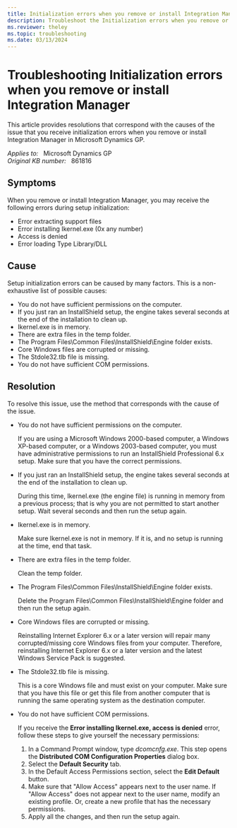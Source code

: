 ```yaml
---
title: Initialization errors when you remove or install Integration Manager
description: Troubleshoot the Initialization errors when you remove or install Integration Manager. Provides resolutions.
ms.reviewer: theley
ms.topic: troubleshooting
ms.date: 03/13/2024
---
```

# Troubleshooting Initialization errors when you remove or install Integration Manager

This article provides resolutions that correspond with the causes of the issue that you receive initialization errors when you remove or install Integration Manager in Microsoft Dynamics GP.

_Applies to:_ &nbsp; Microsoft Dynamics GP  
_Original KB number:_ &nbsp; 861816

## Symptoms

When you remove or install Integration Manager, you may receive the following errors during setup initialization:

- Error extracting support files
- Error installing Ikernel.exe (0x any number)
- Access is denied
- Error loading Type Library/DLL

## Cause

Setup initialization errors can be caused by many factors. This is a non-exhaustive list of possible causes:

- You do not have sufficient permissions on the computer.
- If you just ran an InstallShield setup, the engine takes several seconds at the end of the installation to clean up.
- Ikernel.exe is in memory.
- There are extra files in the temp folder.
- The Program Files\Common Files\InstallShield\Engine folder exists.
- Core Windows files are corrupted or missing.
- The Stdole32.tlb file is missing.
- You do not have sufficient COM permissions.

## Resolution

To resolve this issue, use the method that corresponds with the cause of the issue.

- You do not have sufficient permissions on the computer.

  If you are using a Microsoft Windows 2000-based computer, a Windows XP-based computer, or a Windows 2003-based computer, you must have administrative permissions to run an InstallShield Professional 6.x setup. Make sure that you have the correct permissions.

- If you just ran an InstallShield setup, the engine takes several seconds at the end of the installation to clean up.

  During this time, Ikernel.exe (the engine file) is running in memory from a previous process; that is why you are not permitted to start another setup. Wait several seconds and then run the setup again.

- Ikernel.exe is in memory.

  Make sure Ikernel.exe is not in memory. If it is, and no setup is running at the time, end that task.

- There are extra files in the temp folder.

  Clean the temp folder.

- The Program Files\Common Files\InstallShield\Engine folder exists.

  Delete the Program Files\Common Files\InstallShield\Engine folder and then run the setup again.

- Core Windows files are corrupted or missing.

  Reinstalling Internet Explorer 6.x or a later version will repair many corrupted/missing core Windows files from your computer. Therefore, reinstalling Internet Explorer 6.x or a later version and the latest Windows Service Pack is suggested.

- The Stdole32.tlb file is missing.

  This is a core Windows file and must exist on your computer. Make sure that you have this file or get this file from another computer that is running the same operating system as the destination computer.

- You do not have sufficient COM permissions.

  If you receive the **Error installing Ikernel.exe, access is denied** error, follow these steps to give yourself the necessary permissions:

  1. In a Command Prompt window, type *dcomcnfg.exe*. This step opens the **Distributed COM Configuration Properties** dialog box.
  2. Select the **Default Security** tab.
  3. In the Default Access Permissions section, select the **Edit Default** button.
  4. Make sure that "Allow Access" appears next to the user name. If "Allow Access" does not appear next to the user name, modify an existing profile. Or, create a new profile that has the necessary permissions.
  5. Apply all the changes, and then run the setup again.
